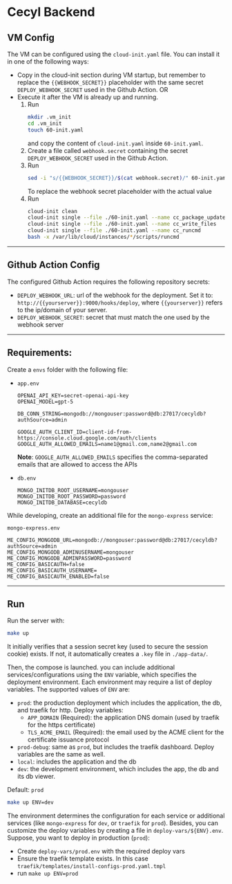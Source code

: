 # Cecyl Backend

## VM Config

The VM can be configured using the `cloud-init.yaml` file. You can install it in one of the following ways:

- Copy in the cloud-init section during VM startup, but remember to replace the `{{WEBHOOK_SECRET}}` placeholder with the same secret `DEPLOY_WEBHOOK_SECRET` used in the Github Action. OR
- Execute it after the VM is already up and running.
    1. Run
        ```bash
        mkdir .vm_init
        cd .vm_init
        touch 60-init.yaml
        ```
        and copy the content of `cloud-init.yaml` inside `60-init.yaml`.
    1. Create a file called `webhook.secret` containing the secret `DEPLOY_WEBHOOK_SECRET` used in the Github Action.
    1. Run
        ```bash
        sed -i "s/{{WEBHOOK_SECRET}}/$(cat webhook.secret)/" 60-init.yaml
        ```
        To replace the webhook secret placeholder with the actual value
    1. Run
        ```bash
        cloud-init clean
        cloud-init single --file ./60-init.yaml --name cc_package_update_upgrade_install
        cloud-init single --file ./60-init.yaml --name cc_write_files
        cloud-init single --file ./60-init.yaml --name cc_runcmd
        bash -x /var/lib/cloud/instances/*/scripts/runcmd
        ```

---

## Github Action Config

The configured Github Action requires the following repository secrets:

- `DEPLOY_WEBHOOK_URL`: url of the webhook for the deployment. Set it to: `http://{{yourserver}}:9000/hooks/deploy`, where `{{yourserver}}` refers to the ip/domain of your server.
- `DEPLOY_WEBHOOK_SECRET`: secret that must match the one used by the webhook server

---

## Requirements:

Create a `envs` folder with the following file:

- `app.env`
    ```properties
    OPENAI_API_KEY=secret-openai-api-key
    OPENAI_MODEL=gpt-5

    DB_CONN_STRING=mongodb://mongouser:password@db:27017/cecyldb?authSource=admin

    GOOGLE_AUTH_CLIENT_ID=client-id-from-https://console.cloud.google.com/auth/clients
    GOOGLE_AUTH_ALLOWED_EMAILS=name1@gmail.com,name2@gmail.com
    ```

    **Note**: `GOOGLE_AUTH_ALLOWED_EMAILS` specifies the comma-separated emails that are allowed
    to access the APIs
- `db.env`
    ```properties
    MONGO_INITDB_ROOT_USERNAME=mongouser
    MONGO_INITDB_ROOT_PASSWORD=password
    MONGO_INITDB_DATABASE=cecyldb
    ```

While developing, create an additional file for the `mongo-express` service:

`mongo-express.env`
```properties
ME_CONFIG_MONGODB_URL=mongodb://mongouser:password@db:27017/cecyldb?authSource=admin
ME_CONFIG_MONGODB_ADMINUSERNAME=mongouser
ME_CONFIG_MONGODB_ADMINPASSWORD=password
ME_CONFIG_BASICAUTH=false
ME_CONFIG_BASICAUTH_USERNAME=
ME_CONFIG_BASICAUTH_ENABLED=false
```

---

## Run

Run the server with:

```bash
make up
```

It initially verifies that a session secret key (used to secure the session cookie) exists. If not, it automatically creates a `.key` file in `./app-data/`.

Then, the compose is launched. you can include additional services/configurations using the `ENV` variable, which specifies the deployment environment. Each environment may require a list of deploy variables. The supported values of `ENV` are:
- `prod`: the production deployment which includes the application, the db, and traefik for http.
    Deploy variables:
    - `APP_DOMAIN` (Required): the application DNS domain (used by traefik for the https certificate)
    - `TLS_ACME_EMAIL` (Required): the email used by the ACME client for the certificate issuance protocol
- `prod-debug`: same as `prod`, but includes the traefik dashboard. Deploy variables are the same as well.
- `local`: includes the application and the db
- `dev`: the development environment, which includes the app, the db and its db viewer.
    
Default: `prod`

```bash
make up ENV=dev
```

The environment determines the configuration for each service or additional services (like `mongo-express` for `dev`, or `traefik` for `prod`). Besides, you can customize the deploy variables by creating a file in `deploy-vars/${ENV}.env`. Suppose, you want to deploy in production (`prod`):

- Create `deploy-vars/prod.env` with the required deploy vars
- Ensure the traefik template exists. In this case `traefik/templates/install-configs-prod.yaml.tmpl`
- run `make up ENV=prod`